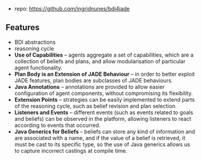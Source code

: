 
- repo: https://github.com/ingridnunes/bdi4jade

## Features

- BDI abstractions 
- reasoning cycle
-   **Use of Capabilities** – agents aggregate a set of capabilities, which are a collection of beliefs and plans, and allow modularisation of particular agent functionality.
-   **Plan Body is an Extension of JADE Behaviour** – in order to better exploit JADE features, plan bodies are subclasses of JADE behaviours.
-   **Java Annotations** – annotations are provided to allow easier configuration of agent components, without compromising its flexibility.
-   **Extension Points** – strategies can be easily implemented to extend parts of the reasoning cycle, such as belief revision and plan selection.
-   **Listeners and Events** – different events (such as events related to goals and beliefs) can be observed in the platform, allowing listeners to react according to events that occurred.
-   **Java Generics for Beliefs** – beliefs can store any kind of information and are associated with a name, and if the value of a belief is retrieved, it must be cast to its specific type, so the use of Java generics allows us to capture incorrect castings at compile time.